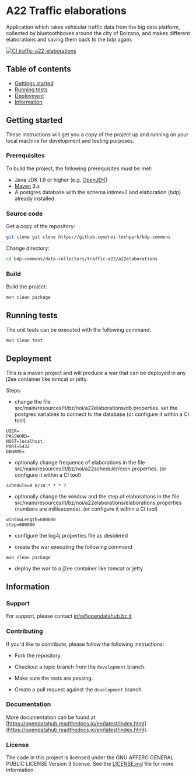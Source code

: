 # A22 Traffic elaborations

Application which takes vehicular traffic data from the big data platform, collected by bluetoothboxes around the city of Bolzano, 
and makes different elaborations and saving them back to the bdp again.

[![CI traffic-a22-elaborations](https://github.com/noi-techpark/bdp-commons/actions/workflows/ci-traffic-a22-elaborations.yml/badge.svg)](https://github.com/noi-techpark/bdp-commons/actions/workflows/ci-traffic-a22-elaborations.yml)

## Table of contents

- [Gettings started](#getting-started)
- [Running tests](#running-tests)
- [Deployment](#deployment)
- [Information](#information)

## Getting started

These instructions will get you a copy of the project up and running
on your local machine for development and testing purposes.

### Prerequisites

To build the project, the following prerequisites must be met:

- Java JDK 1.8 or higher (e.g. [OpenJDK](https://openjdk.java.net/))
- [Maven](https://maven.apache.org/) 3.x
- A postgres database with the schema intimev2 and elaboration (bdp) already installed

### Source code

Get a copy of the repository:

```bash
git clone git clone https://github.com/noi-techpark/bdp-commons
```

Change directory:

```bash
cd bdp-commons/data-collectors/traffic-a22/a22elaborations
```

### Build

Build the project:

```bash
mvn clean package
```

## Running tests

The unit tests can be executed with the following command:

```bash
mvn clean test
```

## Deployment

This is a maven project and will produce a war that can be deployed in any j2ee container like tomcat or jetty.

Steps:

* change the file src/main/resources/it/bz/noi/a22elaborations/db.properties. set the postgres variables to connect to the
  database (or configure it within a CI tool)
  
```
USER=
PASSWORD=
HOST=localhost
PORT=5432
DBNAME=
```

* optionally change frequence of elaborations in the file src/main/resources/it/bz/noi/a22scheduler/cron.properties.
  (or configure it within a CI tool)
  
```
schedule=0 0/10 * * * ?
```

* optionally change the window and the step of elaborations in the file src/main/resources/it/bz/noi/a22elaborations/elaborations.properties (numbers are milliseconds).
  (or configure it within a CI tool)
  
```
windowLength=600000
step=600000
```

* configure the log4j.properties file as desidered

* create the war executing the following command

```
mvn clean package
```

* deploy the war to a j2ee container like tomcat or jetty


## Information

### Support

For support, please contact [info@opendatahub.bz.it](mailto:info@opendatahub.bz.it).

### Contributing

If you'd like to contribute, please follow the following instructions:

- Fork the repository.

- Checkout a topic branch from the `development` branch.

- Make sure the tests are passing.

- Create a pull request against the `development` branch.

### Documentation

More documentation can be found at [https://opendatahub.readthedocs.io/en/latest/index.html](https://opendatahub.readthedocs.io/en/latest/index.html).

### License

The code in this project is licensed under the GNU AFFERO GENERAL PUBLIC LICENSE Version 3 license. See the [LICENSE.md](LICENSE.md) file for more information.
